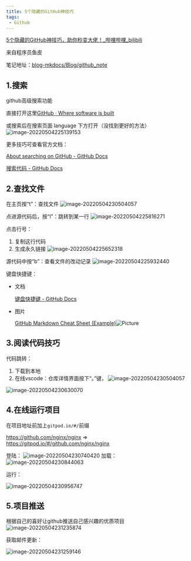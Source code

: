 ```yaml
---
title: 5个隐藏的GitHub神技巧
tags:
 - Github
---
```


[5个隐藏的GitHub神技巧，助你秒变大佬！\_哔哩哔哩\_bilibili](https://www.bilibili.com/video/BV1q54y1f7h6?spm_id_from=333.337.search-card.all.click)

来自程序员鱼皮

笔记地址：[blog-mkdocs/Blog/github_note](https://bailh.github.io/blog-mkdocs/Blog/github_note/)

## 1.搜索

github高级搜索功能

直接打开这里[GitHub · Where software is built](https://github.com/search/advanced)

或搜索后在搜索页面 language 下方打开（没找到更好的方法）
![image-20220504225139153](image/20220504225139153.png)

更多技巧可查看官方文档：

[About searching on GitHub \- GitHub Docs](https://docs.github.com/cn/search-github/getting-started-with-searching-on-github/about-searching-on-github)

[搜索代码 \- GitHub Docs](https://docs.github.com/cn/search-github/searching-on-github/searching-code)

## 2.查找文件

在主页按“t”：查找文件
![image-20220504230504057](image/20220504230504057.png)

点进源代码后，按“l”：跳转到某一行
![image-20220504225816271](image/20220504225816271.png)

点击行号：

1. 复制这行代码
2. 生成永久链接
![image-20220504225652318](image/20220504225652318.png)

源代码中按“b”：查看文件的改动记录
![image-20220504225932440](image/20220504225932440.png)

键盘快捷键：

- 文档

  [键盘快捷键 \- GitHub Docs](https://docs.github.com/cn/get-started/using-github/keyboard-shortcuts)

- 图片

  [GitHub Markdown Cheat Sheet \(Example\)](https://coderwall.com/p/ln-ira/github-markdown-cheat-sheet)![Picture](image/gs.png)

## 3.阅读代码技巧

代码跳转：

1. 下载到本地
2. 在线vscode：仓库详情界面按下“。”键，
![image-20220504230504057](image/20220504230504057.png)

![image-20220504230630070](image/20220504230630070.png)

## 4.在线运行项目

在项目地址前加上`gitpod.io/#/`前缀

<https://github.com/nginx/nginx>  => <https://gitpod.io/#/github.com/nginx/nginx>

登陆：
![image-20220504230740420](image/20220504230740420.png)
加载：
![image-20220504230844063](image/20220504230844063.png)

运行：

![image-20220504230956747](image/20220504230956747.png)

## 5.项目推送

根据自己的喜好让github推送自己感兴趣的优质项目
![image-20220504231235874](image/20220504231235874.png)

获取邮件更新：

![image-20220504231259146](image/20220504231259146.png)
